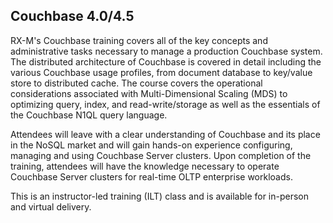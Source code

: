 ## Couchbase 4.0/4.5

RX-M's Couchbase training covers all of the key concepts and administrative tasks necessary to manage a production Couchbase system. The distributed architecture of Couchbase is covered in detail including the various Couchbase usage profiles, from document database to key/value store to distributed cache. The course covers the operational considerations associated with Multi-Dimensional Scaling (MDS) to optimizing query, index, and read-write/storage as well as the essentials of the Couchbase N1QL query language. 

Attendees will leave with a clear understanding of Couchbase and its place in the NoSQL market and will gain hands-on experience configuring, managing and using Couchbase Server clusters. Upon completion of the training, attendees will have the knowledge necessary to operate Couchbase Server clusters for real-time OLTP enterprise workloads.

This is an instructor-led training (ILT) class and is available for in-person and virtual delivery.
